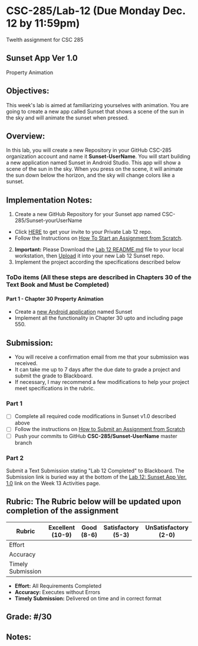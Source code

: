 # CSC-285/Lab-12  (Due Monday Dec. 12 by 11:59pm)

Twelth assignment for CSC 285

Sunset App Ver 1.0
---
Property Animation

## Objectives:
This week's lab is aimed at familiarizing yourselves with animation. You are going to create a new app called Sunset that shows a scene of the sun in the sky and will animate the sunset when pressed.

## Overview:
In this lab, you will create a new Repository in your GitHub CSC-285 organization account and name it **Sunset-UserName**. You will start building a new application named Sunset in Android Studio. This app will show a scene of the sun in the sky. When you press on the scene, it will animate the sun down below the horizon, and the sky will change colors like a sunset.

## Implementation Notes:
1. Create a new GitHub Repository for your Sunset app named CSC-285/Sunset-yourUserName
  * Click [HERE](https://classroom.github.com/assignment-invitations/064a51af11322e62700aac04da28fba3) to get your invite to your Private Lab 12 repo.
  * Follow the Instructions on [How To Start an Assignment from Scratch](../../../How-To-Submit-Assignments#starting-an-assignment-from-scratch).
2. **Important:** Please Download the [Lab 12 README.md](../../../Lab_12_README) file to your local workstation, then [Upload](../../../How-To-Submit-Assignments#adding-a-new-file-to-your-branch) it into your new Lab 12 Sunset repo.
3. Implement the project according the specifications described below

### **ToDo** items (All these steps are described in Chapters 30 of the Text Book and Must be Completed)
#### **Part 1** - Chapter 30 Property Animation
* Create a [new Android application](https://github.com/CSC-285/How-To-Submit-Assignments/blob/master/README.md#starting-assignments) named Sunset
* Implement all the functionality in Chapter 30 upto and including page 550.

## Submission:
* You will receive a confirmation email from me that your submission was received.
* It can take me up to 7 days after the due date to grade a project and submit the grade to Blackboard.
* If necessary, I may recommend a few modifications to help your project meet specifications in the rubric.

### **Part 1**
- [ ] Complete all required code modifications in Sunset v1.0 described above
- [ ] Follow the instructions on [How to Submit an Assignment from Scratch](../../../How-To-Submit-Assignments#submitting-an-assignment-you-started-from-scratch-updated-10516)
- [ ] Push your commits to GitHub **CSC-285/Sunset-UserName** master branch

### **Part 2**
Submit a Text Submission stating "Lab 12 Completed" to Blackboard. The Submission link is buried way at the bottom of the [Lab 12: Sunset App Ver. 1.0](https://hofstra.blackboard.com/webapps/assignment/uploadAssignment?content_id=_2565210_1&course_id=_235199_1&assign_group_id=&mode=cpview) link on the Week 13 Activities page. 

## Rubric: The Rubric below will be updated upon completion of the assignment

| Rubric             |  Excellent (10-9)  |  Good (8-6)   |  Satisfactory (5-3) |  UnSatisfactory (2-0) |
| ------------------ |:------------------:|:-------------:| :------------------:| :--------------------:|
| Effort             |                    |               |                     |                       |
| Accuracy           |                    |               |                     |                       |
| Timely Submission  |                    |               |                     |                       |

  - **Effort:**   All Requirements Completed
  - **Accuracy:** Executes without Errors 
  - **Timely Submission:** Delivered on time and in correct format   

## Grade:  #/30

## Notes:

